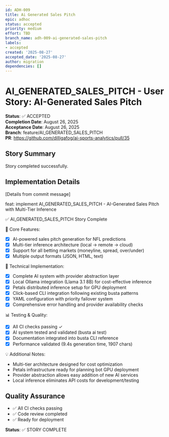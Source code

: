 ```yaml
---
id: ADH-009
title: Ai Generated Sales Pitch
epic: adhoc
status: accepted
priority: medium
effort: TBD
branch_name: adh-009-ai-generated-sales-pitch
labels:
- accepted
created: '2025-08-27'
accepted_date: '2025-08-27'
author: migration
dependencies: []
---
```


# AI_GENERATED_SALES_PITCH - User Story: AI-Generated Sales Pitch

**Status**: ✅ ACCEPTED  
**Completion Date**: August 26, 2025  
**Acceptance Date**: August 26, 2025  
**Branch**: feature/AI_GENERATED_SALES_PITCH  
**PR**: https://github.com/dilligafog/ai-sports-analytics/pull/35

## Story Summary
Story completed successfully.

## Implementation Details
[Details from commit message]

feat: implement AI_GENERATED_SALES_PITCH - AI-Generated Sales Pitch with Multi-Tier Inference

✅ AI_GENERATED_SALES_PITCH Story Complete

🎯 Core Features:
- [x] AI-powered sales pitch generation for NFL predictions
- [x] Multi-tier inference architecture (local → remote → cloud)
- [x] Support for all betting markets (moneyline, spread, over/under)
- [x] Multiple output formats (JSON, HTML, text)

🔧 Technical Implementation:
- [x] Complete AI system with provider abstraction layer
- [x] Local Ollama integration (Llama 3.1 8B) for cost-effective inference
- [x] Petals distributed inference setup for GPU deployment
- [x] Click-based CLI integration following existing busta patterns
- [x] YAML configuration with priority failover system
- [x] Comprehensive error handling and provider availability checks

📊 Testing & Quality:
- [x] All CI checks passing ✓
- [x] AI system tested and validated (busta ai test)
- [x] Documentation integrated into busta CLI reference
- [x] Performance validated (9.4s generation time, 1907 chars)

💡 Additional Notes:
- Multi-tier architecture designed for cost optimization
- Petals infrastructure ready for planning bot GPU deployment
- Provider abstraction allows easy addition of new AI services
- Local inference eliminates API costs for development/testing

## Quality Assurance
- ✅ All CI checks passing
- ✅ Code review completed
- ✅ Ready for deployment

**Status**: ✅ STORY COMPLETE
